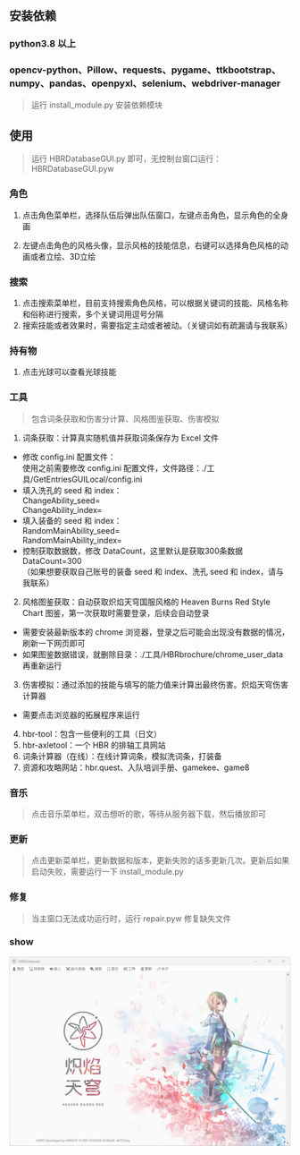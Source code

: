 ## 安装依赖

### python3.8 以上

### opencv-python、Pillow、requests、pygame、ttkbootstrap、numpy、pandas、openpyxl、selenium、webdriver-manager

> 运行 install_module.py 安装依赖模块

## 使用

> 运行 HBRDatabaseGUI.py 即可，无控制台窗口运行：HBRDatabaseGUI.pyw

### 角色

1. 点击角色菜单栏，选择队伍后弹出队伍窗口，左键点击角色，显示角色的全身画

2. 左键点击角色的风格头像，显示风格的技能信息，右键可以选择角色风格的动画或者立绘、3D立绘

### 搜索

1. 点击搜索菜单栏，目前支持搜索角色风格，可以根据关键词的技能、风格名称和俗称进行搜索，多个关键词用逗号分隔  
2. 搜索技能或者效果时，需要指定主动或者被动。（关键词如有疏漏请与我联系）

### 持有物

1. 点击光球可以查看光球技能

### 工具

> 包含词条获取和伤害分计算、风格图鉴获取、伤害模拟   
1. 词条获取：计算真实随机值并获取词条保存为 Excel 文件  
* 修改 config.ini 配置文件：  
使用之前需要修改 config.ini 配置文件，文件路径：./工具/GetEntriesGUILocal/config.ini    
* 填入洗孔的 seed 和 index：  
	ChangeAbility_seed=  
	ChangeAbility_index=  
* 填入装备的 seed 和 index：  
	RandomMainAbility_seed=  
	RandomMainAbility_index=  
* 控制获取数据数，修改 DataCount，这里默认是获取300条数据  
	DataCount=300  
（如果想要获取自己账号的装备 seed 和 index、洗孔 seed 和 index，请与我联系）  
2. 风格图鉴获取：自动获取炽焰天穹国服风格的 Heaven Burns Red Style Chart 图鉴，第一次获取时需要登录，后续会自动登录    
* 需要安装最新版本的 chrome 浏览器，登录之后可能会出现没有数据的情况，刷新一下网页即可  
* 如果图鉴数据错误，就删除目录：./工具/HBRbrochure/chrome_user_data 再重新运行    
3. 伤害模拟：通过添加的技能与填写的能力值来计算出最终伤害。炽焰天穹伤害计算器  
* 需要点击浏览器的拓展程序来运行  
4. hbr-tool：包含一些便利的工具（日文）  
5. hbr-axletool：一个 HBR 的排轴工具网站  
6. 词条计算器（在线）：在线计算词条，模拟洗词条，打装备  
7. 资源和攻略网站：hbr.quest、入队培训手册、gamekee、game8


### 音乐

> 点击音乐菜单栏，双击想听的歌，等待从服务器下载，然后播放即可

### 更新

> 点击更新菜单栏，更新数据和版本，更新失败的话多更新几次。更新后如果启动失败，需要运行一下 install_module.py

### 修复

> 当主窗口无法成功运行时，运行 repair.pyw 修复缺失文件

### show

![Image text](https://github.com/CCELEND/HBRDatabase/blob/main/show/show.png)